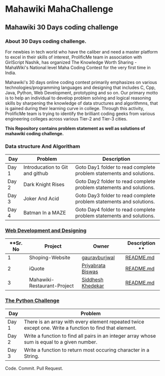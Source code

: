 #  Mahawiki MahaChallenge
## Mahawiki 30 Days coding challenge

### About 30 Days coding challenge.

For newbies in tech world who have the caliber and need a master platform to excel in their skills of interest,
ProlificMe team in association with GirlScript Nashik, has organized The Knowledge Worth Sharing - MahaWiki's National level 
Maha Coding Contest for the very first time in India.

Mahawiki's 30 days online coding contest primarily emphasizes on various technologies/programming languages
and designing that includes C, Cpp, Java, Python, Web Development, prototyping and so on. 
Our primary motto is to help an individual to develop problem solving and logical reasoning skills
by sharpening the knowledge of data structures and algorithmns, 
that is gained during their learning curve in college. Through this activity, 
ProlificMe team is trying to identify the brilliant coding geeks from various 
engineering colleges across various Tier-2 and Tier-3 cities.

<b>This Repository contains problem statement as well as solutions of mahawiki coding challenge.</b>

### Data structure And Algoritham 

Day |Problem  | Description 
------------ | ------------ | -------------
Day 1 | Introducation to  Git and github|  Goto Day1 folder to read complete problem statements and solutions.
Day 2 |Dark Knight Rises | Goto Day2 folder to read complete problem statements and solutions.
Day 3 | Joker And Acid | Goto Day3 folder to read complete problem statements and solutions.
Day 4 | Batman In a MAZE | Goto Day4 folder to read complete problem statements and solutions.

### [Web Development and Designing](Web-Development/REDME.md)

**Sr. No |Project | Owner |  Description **
------------ | ------------ | -------------|-----------------
1 | Shoping-Website |  [gauravburjwal](https://github.com/gauravburjwal/) | [README.md](Web-Development/Gaurav-Burjwal-Shoping-Website.md)
2 |iQuote | [Priyabrata Biswas](https://github.com/pbiswas101)|[README.md](Web-Development/Priyabrata-Biswas-iQuote.md)
3 | Mahawiki-Restaurant-Project |[Siddhesh Khedekar](https://github.com/SiddheshKhedekar)|[README.md](Web-Development/SiddheshKhedekar-RestaurantWebsite.md)

###  [The Python Challenge](Python-Challenge/README.md)
      

Day |Problem  |
------------ | ------------ 
Day 1 |  There is an array with every element repeated twice except one. Write a function to find that element.
Day 2 | Write a function to find all pairs in an integer array whose sum is equal to a given number.
Day 3 | Write a function to return most occuring character in a String.

Code. Commit. Pull Request.
